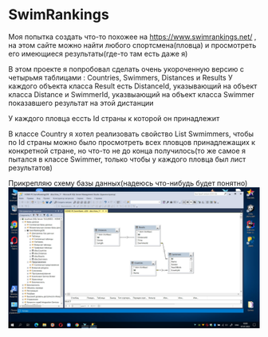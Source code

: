 # SwimRankings

 Моя попытка создать что-то похожее на <https://www.swimrankings.net/> , на этом сайте можно найти любого спортсмена(пловца) и просмотреть его имеющиеся результаты(где-то там есть даже я)
 
 В этом проекте я попробовал сделать очень укороченную версию с четырьмя таблицами : Countries, Swimmers, Distances и  Results
 У каждого объекта класса Result есть DistanceId, указывающий на объект класса Distance и SwimmerId, указвыающий на объект класса Swimmer показавшего результат на этой дистанции
 
 У каждого пловца ессть Id страны к которой он принадлежит
 
 В классе Country я хотел реализовать свойство List<Swimmer> Swmimmers, чтобы по Id страны можно было просмотреть всех пловцов принадлежащих к конкретной стране, но что-то не до конца получилось(то же самое я пытался в классе Swimmer, только чтобы у каждого пловца был лист результатов)

Прикрепляю схему базы данных(надеюсь что-нибудь будет понятно) ![SwimRankingsDB](SwimRankingsDB.jpg)
